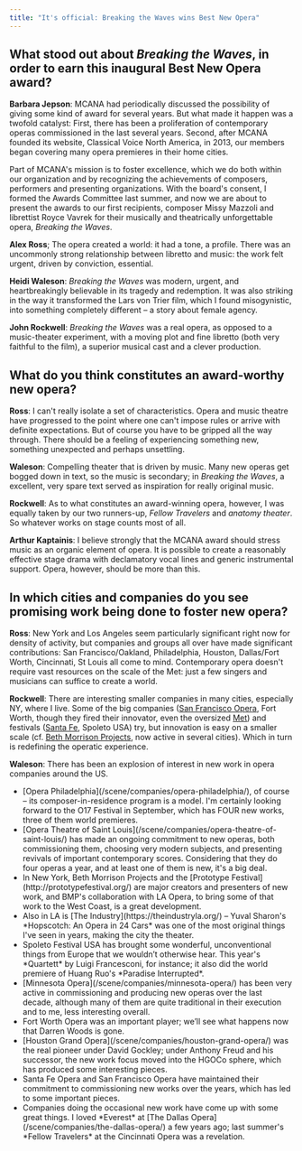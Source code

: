 ```yaml
---
title: "It's official: Breaking the Waves wins Best New Opera"
---
```


## What stood out about *Breaking the Waves*, in order to earn this inaugural Best New Opera award?

**Barbara Jepson**: MCANA had periodically discussed the possibility of giving some kind of award for several years.  But what made it  happen was a twofold catalyst: First, there has been a proliferation of contemporary operas commissioned in the last several years.  Second, after MCANA founded its website, Classical Voice North America, in 2013, our members began covering many opera premieres in their home cities.
 
Part of MCANA's mission is to foster excellence, which we do both within our organization and by recognizing the achievements of composers, performers and presenting organizations.  With the board's consent, I formed the Awards Committee last summer, and now we are about to present the awards to our first recipients, composer Missy Mazzoli and librettist Royce Vavrek for their musically and theatrically unforgettable opera, *Breaking the Waves*.

**Alex Ross**; The opera created a world: it had a tone, a profile. There was an uncommonly strong relationship between libretto and music: the work felt urgent, driven by conviction, essential.

**Heidi Waleson**: *Breaking the Waves* was modern, urgent, and heartbreakingly believable in its tragedy and redemption.  It was also striking in the way it transformed the Lars von Trier film, which I found misogynistic, into something completely different – a story about female agency.        

**John Rockwell**: *Breaking the Waves* was a real opera, as opposed to a music-theater experiment, with a moving plot and fine libretto (both very faithful to the film), a superior musical cast and a clever production.


## What do you think constitutes an award-worthy new opera?

**Ross**: I can't really isolate a set of characteristics. Opera and music theatre have progressed to the point where one can't impose rules or arrive with definite expectations. But of course you have to be gripped all the way through. There should be a feeling of experiencing something new, something unexpected and perhaps unsettling.

**Waleson**: Compelling theater that is driven by music.  Many new operas get bogged down in text, so the music is secondary; in *Breaking the Waves*, a excellent, very spare text served as inspiration for really original music. 

**Rockwell**: As to what constitutes an award-winning opera, however, I was equally taken by our two runners-up, *Fellow Travelers* and *anatomy theater*. So whatever works on stage counts most of all.

**Arthur Kaptainis**: I believe strongly that the MCANA award should stress music as an organic element of opera. It is possible to create a reasonably effective stage drama with declamatory vocal lines and generic instrumental support. Opera, however, should be more than this.

<figure data-type="image">
<figpcaption></figcaption>
</figure>

## In which cities and companies do you see promising work being done to foster new opera?

**Ross**: New York and Los Angeles seem particularly significant right now for density of activity, but companies and groups all over have made significant contributions: San Francisco/Oakland, Philadelphia, Houston, Dallas/Fort Worth, Cincinnati, St Louis all come to mind. Contemporary opera doesn't require vast resources on the scale of the Met: just a few singers and musicians can suffice to create a world.

**Rockwell**: There are interesting smaller companies in many cities, especially NY, where I live. Some of the big companies ([San Francisco Opera](/scene/companies/san-francisco-opera/), Fort Worth, though they fired their innovator, even the oversized [Met](/scene/companies/the-metropolitan-opera/)) and festivals ([Santa Fe](/scene/companies/the-santa-fe-opera/), Spoleto USA) try, but innovation is easy on a smaller scale (cf. [Beth Morrison Projects](http://www.bethmorrisonprojects.org/), now active in several cities). Which in turn is redefining the operatic experience.

**Waleson**: There has been an explosion of interest in new work in opera companies around the US.  
<ul class="nospace">
<li>[Opera Philadelphia](/scene/companies/opera-philadelphia/), of course – its composer-in-residence program is a model.  I'm certainly looking forward to the O17 Festival in September, which has FOUR new works, three of them world premieres.
<li>[Opera Theatre of Saint Louis](/scene/companies/opera-theatre-of-saint-louis/) has made an ongoing commitment to new operas, both commissioning them, choosing very modern subjects, and presenting revivals of important contemporary scores.  Considering that they do four operas a year, and at least one of them is new, it's a big deal.
<li>In New York, Beth Morrison Projects and the [Prototype Festival](http://prototypefestival.org/) are major creators and presenters of new work, and BMP's collaboration with LA Opera, to bring some of that work to the West Coast, is a great development.
<li>Also in LA is [The Industry](https://theindustryla.org/) – Yuval Sharon's *Hopscotch: An Opera in 24 Cars* was one of the most original things I've seen in years, making the city the theater.
<li>Spoleto Festival USA has brought some wonderful, unconventional things from Europe that we wouldn’t otherwise hear. This year's *Quartett* by Luigi Francesconi, for instance; it also did the world premiere of Huang Ruo's *Paradise Interrupted*.
<li>[Minnesota Opera](/scene/companies/minnesota-opera/) has been very active in commissioning and producing new operas over the last decade, although many of them are quite traditional in their execution and to me, less interesting overall.
<li>Fort Worth Opera was an important player; we’ll see what happens now that Darren Woods is gone.
<li>[Houston Grand Opera](/scene/companies/houston-grand-opera/) was the real pioneer under David Gockley; under Anthony Freud and his successor, the new work focus moved into the HGOCo sphere, which has produced some interesting pieces.
<li>Santa Fe Opera and San Francisco Opera have maintained their commitment to commissioning new works over the years, which has led to some important pieces. 
<li>Companies doing the occasional new work have come up with some great things. I loved *Everest* at [The Dallas Opera](/scene/companies/the-dallas-opera/) a few years ago; last summer's *Fellow Travelers* at the Cincinnati Opera was a revelation.
</ul>




